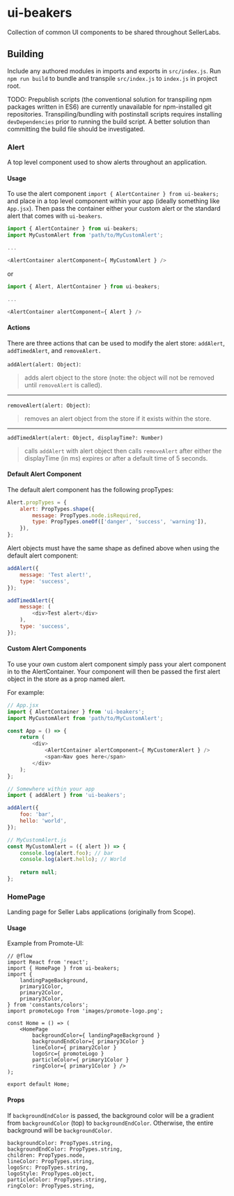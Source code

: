 # ui-beakers
Collection of common UI components to be shared throughout SellerLabs.

## Building
Include any authored modules in imports and exports in `src/index.js`. Run `npm run build` to bundle and transpile `src/index.js` to `index.js` in project root.

TODO: Prepublish scripts (the conventional solution for transpiling npm packages written in ES6) are currently unavailable for npm-installed git repositories. Transpiling/bundling with postinstall scripts requires installing `devDependencies` prior to running the build script. A better solution than committing the build file should be investigated.

### Alert
A top level component used to show alerts throughout an application.

#### Usage
To use the alert component `import { AlertContainer } from ui-beakers;` and place in a top level component within your app (ideally something like `App.jsx`). Then pass the container either your custom alert or the standard alert that comes with `ui-beakers`.
```javascript
import { AlertContainer } from ui-beakers;
import MyCustomAlert from 'path/to/MyCustomAlert';

...

<AlertContainer alertComponent={ MyCustomAlert } />
```
or
```javascript
import { Alert, AlertContainer } from ui-beakers;

...

<AlertContainer alertComponent={ Alert } />
```

#### Actions
There are three actions that can be used to modify the alert store: `addAlert`, `addTimedAlert`, and `removeAlert.` 

`addAlert(alert: Object)`:
> adds alert object to the store (note: the object will not be removed until `removeAlert` is called).

___

`removeAlert(alert: Object)`:
> removes an alert object from the store if it exists within the store.

___

`addTimedAlert(alert: Object, displayTime?: Number)`
> calls `addAlert` with alert object then calls `removeAlert` after either the displayTime (in ms) expires or after a default time of 5 seconds.

#### Default Alert Component
The default alert component has the following propTypes:
```javascript
Alert.propTypes = {
    alert: PropTypes.shape({
        message: PropTypes.node.isRequired,
        type: PropTypes.oneOf(['danger', 'success', 'warning']),
    }),
};
```

Alert objects must have the same shape as defined above when using the default alert component:

```javascript
addAlert({
    message: 'Test alert!',
    type: 'success',
});

addTimedAlert({
    message: (
        <div>Test alert</div>
    ),
    type: 'success',
});
```

#### Custom Alert Components
To use your own custom alert component simply pass your alert component in to the AlertContainer.
Your component will then be passed the first alert object in the store as a prop named alert.

For example:
```javascript
// App.jsx
import { AlertContainer } from 'ui-beakers';
import MyCustomAlert from 'path/to/MyCustomAlert';

const App = () => {
    return (
        <div> 
            <AlertContainer alertComponent={ MyCustomerAlert } />
            <span>Nav goes here</span>
        </div>
    );
};

// Somewhere within your app
import { addAlert } from 'ui-beakers';

addAlert({
    foo: 'bar',
    hello: 'world',
});

// MyCustomAlert.js
const MyCustomAlert = ({ alert }) => {
    console.log(alert.foo); // bar
    console.log(alert.hello); // World
    
    return null;
};
```

### HomePage
Landing page for Seller Labs applications (originally from Scope).

#### Usage
Example from Promote-UI:
```es6
// @flow
import React from 'react';
import { HomePage } from ui-beakers;
import {
    landingPageBackground,
    primary1Color,
    primary2Color,
    primary3Color,
} from 'constants/colors';
import promoteLogo from 'images/promote-logo.png';

const Home = () => (
    <HomePage
        backgroundColor={ landingPageBackground }
        backgroundEndColor={ primary3Color }
        lineColor={ primary2Color }
        logoSrc={ promoteLogo }
        particleColor={ primary1Color }
        ringColor={ primary1Color } />
);

export default Home;
```

#### Props
If `backgroundEndColor` is passed, the background color will be a gradient from `backgroundColor` (top) to `backgroundEndColor`. Otherwise, the entire background will be `backgroundColor`.

```
backgroundColor: PropTypes.string,
backgroundEndColor: PropTypes.string,
children: PropTypes.node,
lineColor: PropTypes.string,
logoSrc: PropTypes.string,
logoStyle: PropTypes.object,
particleColor: PropTypes.string,
ringColor: PropTypes.string,
```

